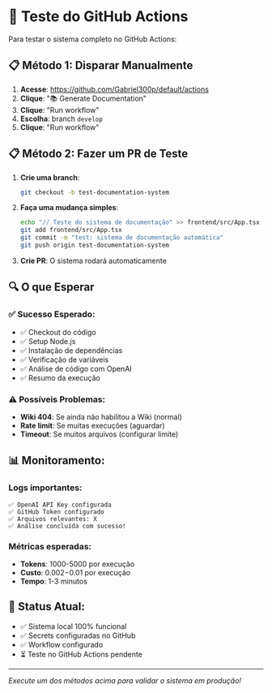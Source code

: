 # 🚀 Teste do GitHub Actions

Para testar o sistema completo no GitHub Actions:

## 📋 Método 1: Disparar Manualmente

1. **Acesse**: https://github.com/Gabriel300p/default/actions
2. **Clique**: "📚 Generate Documentation" 
3. **Clique**: "Run workflow"
4. **Escolha**: branch `develop`
5. **Clique**: "Run workflow"

## 📋 Método 2: Fazer um PR de Teste

1. **Crie uma branch**:
   ```bash
   git checkout -b test-documentation-system
   ```

2. **Faça uma mudança simples**:
   ```bash
   echo "// Teste do sistema de documentação" >> frontend/src/App.tsx
   git add frontend/src/App.tsx
   git commit -m "test: sistema de documentação automática"
   git push origin test-documentation-system
   ```

3. **Crie PR**: O sistema rodará automaticamente

## 🔍 O que Esperar

### ✅ **Sucesso Esperado:**
- ✅ Checkout do código
- ✅ Setup Node.js
- ✅ Instalação de dependências  
- ✅ Verificação de variáveis
- ✅ Análise de código com OpenAI
- ✅ Resumo da execução

### ⚠️ **Possíveis Problemas:**
- **Wiki 404**: Se ainda não habilitou a Wiki (normal)
- **Rate limit**: Se muitas execuções (aguardar)
- **Timeout**: Se muitos arquivos (configurar limite)

## 📊 **Monitoramento:**

### **Logs importantes:**
```
✅ OpenAI API Key configurada
✅ GitHub Token configurado  
✅ Arquivos relevantes: X
✅ Análise concluída com sucesso!
```

### **Métricas esperadas:**
- **Tokens**: 1000-5000 por execução
- **Custo**: $0.002-$0.01 por execução
- **Tempo**: 1-3 minutos

## 🎯 **Status Atual:**
- ✅ Sistema local 100% funcional
- ✅ Secrets configuradas no GitHub
- ✅ Workflow configurado
- ⏳ Teste no GitHub Actions pendente

---
*Execute um dos métodos acima para validar o sistema em produção!*
